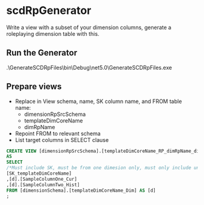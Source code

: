 # scdRpGenerator
Write a view with a subset of your dimension columns, generate a roleplaying dimension table with this.

## Run the Generator
.\GenerateSCDRpFiles\bin\Debug\net5.0\GenerateSCDRpFiles.exe <relative path to dacpac> <Output directory> <schema where role play dimensions will live> <dimensionRpSrcSchema>

## Prepare views
- Replace in View schema, name, SK column name, and FROM table name:
  - dimensionRpSrcSchema
  - templateDimCoreName
  - dimRpName
- Repoint FROM to relevant schema
- List target columns in SELECT clause
```SQL
CREATE VIEW [dimensionRpSrcSchema].[templateDimCoreName_RP_dimRpName_dimRpSrc_vw]
AS
SELECT
/*Must include SK, must be from one dimesion only, must only include unmodified columns, must not rename columns.*/
[SK_templateDimCoreName]
,[d].[SampleColumnOne_Cur]
,[d].[SampleColumnTwo_Hist]
FROM [dimensionSchema].[templateDimCoreName_Dim] AS [d]
;
```
